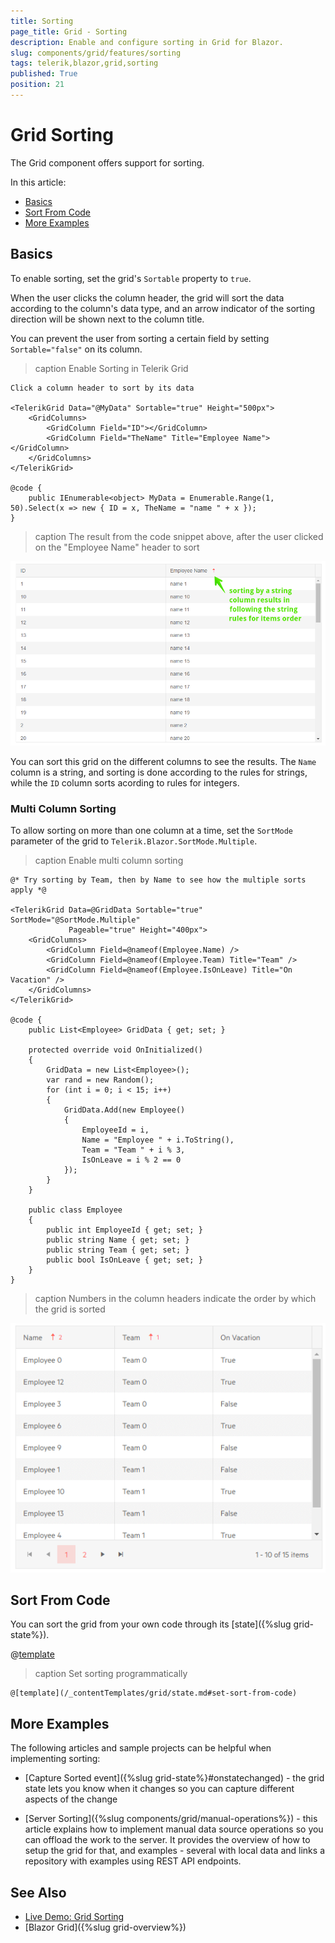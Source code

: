 ```yaml
---
title: Sorting
page_title: Grid - Sorting
description: Enable and configure sorting in Grid for Blazor.
slug: components/grid/features/sorting
tags: telerik,blazor,grid,sorting
published: True
position: 21
---
```


# Grid Sorting

The Grid component offers support for sorting.

In this article:

* [Basics](#basics)
* [Sort From Code](#sort-from-code)
* [More Examples](#more-examples)


## Basics

To enable sorting, set the grid's `Sortable` property to `true`.

When the user clicks the column header, the grid will sort the data according to the column's data type, and an arrow indicator of the sorting direction will be shown next to the column title.

You can prevent the user from sorting a certain field by setting `Sortable="false"` on its column.

>caption Enable Sorting in Telerik Grid

````CSHTML
Click a column header to sort by its data

<TelerikGrid Data="@MyData" Sortable="true" Height="500px">
	<GridColumns>
		<GridColumn Field="ID"></GridColumn>
		<GridColumn Field="TheName" Title="Employee Name"></GridColumn>
	</GridColumns>
</TelerikGrid>

@code {
	public IEnumerable<object> MyData = Enumerable.Range(1, 50).Select(x => new { ID = x, TheName = "name " + x });
}
````

>caption The result from the code snippet above, after the user clicked on the "Employee Name" header to sort

![Blazor Grid Basic Sorting](images/basic-sorting.png)

You can sort this grid on the different columns to see the results. The `Name` column is a string, and sorting is done according to the rules for strings, while the `ID` column sorts acording to rules for integers.


### Multi Column Sorting

To allow sorting on more than one column at a time, set the `SortMode` parameter of the grid to `Telerik.Blazor.SortMode.Multiple`.

>caption Enable multi column sorting

````CSHTML
@* Try sorting by Team, then by Name to see how the multiple sorts apply *@

<TelerikGrid Data=@GridData Sortable="true" SortMode="@SortMode.Multiple"
             Pageable="true" Height="400px">
    <GridColumns>
        <GridColumn Field=@nameof(Employee.Name) />
        <GridColumn Field=@nameof(Employee.Team) Title="Team" />
        <GridColumn Field=@nameof(Employee.IsOnLeave) Title="On Vacation" />
    </GridColumns>
</TelerikGrid>

@code {
    public List<Employee> GridData { get; set; }

    protected override void OnInitialized()
    {
        GridData = new List<Employee>();
        var rand = new Random();
        for (int i = 0; i < 15; i++)
        {
            GridData.Add(new Employee()
            {
                EmployeeId = i,
                Name = "Employee " + i.ToString(),
                Team = "Team " + i % 3,
                IsOnLeave = i % 2 == 0
            });
        }
    }

    public class Employee
    {
        public int EmployeeId { get; set; }
        public string Name { get; set; }
        public string Team { get; set; }
        public bool IsOnLeave { get; set; }
    }
}
````

>caption Numbers in the column headers indicate the order by which the grid is sorted

![multiple column sorting in grid](images/grid-multi-column-sorting.png)

## Sort From Code

You can sort the grid from your own code through its [state]({%slug grid-state%}).

@[template](/_contentTemplates/grid/state.md#initial-state)

>caption Set sorting programmatically

````CSHTML
@[template](/_contentTemplates/grid/state.md#set-sort-from-code)
````

## More Examples

The following articles and sample projects can be helpful when implementing sorting:

* [Capture Sorted event]({%slug grid-state%}#onstatechanged) - the grid state lets you know when it changes so you can capture different aspects of the change

* [Server Sorting]({%slug components/grid/manual-operations%}) - this article explains how to implement manual data source operations so you can offload the work to the server. It provides the overview of how to setup the grid for that, and examples - several with local data and links a repository with examples using REST API endpoints.

## See Also

  * [Live Demo: Grid Sorting](https://demos.telerik.com/blazor-ui/grid/sorting)
  * [Blazor Grid]({%slug grid-overview%})
   

